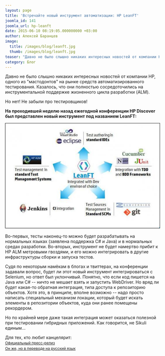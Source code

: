 ```yaml
---
layout: page
title: 'Встречайте новый инструмент автоматизации: HP LeanFT'
joomla_id: 141
joomla_url: hp-leanft
date: 2015-06-10 08:19:05.000000000 +03:00
author: Алексей Баранцев
image:
  title: /images/blog/leanft.jpg
  thumb: /images/blog/leanft.jpg
teaser: "Давно не было слышно никаких интересных новостей от компании HP, одного из \"мастодонтов\" на рынке средств автоматизированного тестирования. Казалось, что они полностью сосредоточились на инструментальной поддержке жизненного цикла разработки (ALM). Но нет! Не забыли про тестировщиков! На проходившей неделю назад ежегодной конференции HP Discover был представлен новый инструмент под названием LeanFT."
category: Блог
---
```

<p>Давно не было слышно никаких интересных новостей от компании HP, одного из "мастодонтов" на рынке средств автоматизированного тестирования. Казалось, что они полностью сосредоточились на инструментальной поддержке жизненного цикла разработки (ALM).</p>
<p>Но нет! Не забыли про тестировщиков!</p>
<p><strong>На проходившей неделю назад ежегодной конференции HP Discover был представлен новый инструмент под названием LeanFT:</strong></p>
<p><img src="images/blog/leanft.jpg" border="0" style="border: 1px solid black;" /></p>
<p>Во-первых, тесты наконец-то можно будет разрабатывать на нормальных языках (заявлена поддержка C# и Java) и в нормальных средах разработки. Во-вторых, инструмент не будет намертво прибит к HP ALM метровыми гвоздями, и его можно интегрировать в другие инфраструктуры сборки и запуска тестов.</p>
<p>Судя по некоторым намёкам в блогах и твиттерах, на конференции задавали вопрос, будет ли этот новый инструмент интегрироваться с Selenium, но ответ был уклончивый. Понятно, что если код пишется на Java или C# -- ничто не мешает взять и запустить WebDriver. Но вряд ли будет какая-то обратная интеграция, типа доступа к репозиторию объектов. Хотя это, в принципе, вполне возможно -- надо просто написать специальный механизм локации, который будет искать элементы в репозитории объектов, куда они ранее помещены рекордером.</p>
<p>Но по крайней мере даже такая интеграция может оказаться полезной при тестировании гибридных приложений. Как говорится, не Sikuli единым...</p>
<p>Для тех, кто любит канцелярит:<br /><a href="http://www8.hp.com/us/en/hp-news/press-release.html?id=1998066#.VXfyKs-qpBc" style="font-size: 12.1599998474121px; line-height: 1.3em;">Официальный пресс-релиз<br /></a><a href="http://corp.cnews.ru/news/2015/06/03/hp_predlozhila_razrabotchikam_prilozheniy_reshenie_po_avtomatizacii_funkcionalnogo_testirovaniya_596228" style="font-size: 12.1599998474121px; line-height: 1.3em;">Он же, но в переводе на русский язык</a></p>
